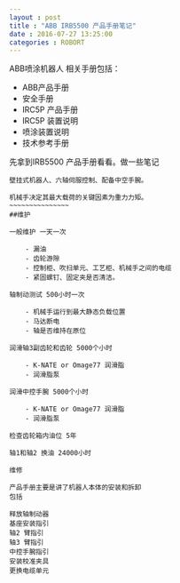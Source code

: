```yaml
---
layout : post
title : "ABB IRB5500 产品手册笔记"
date : 2016-07-27 13:25:00
categories : ROBORT
---
```

ABB喷涂机器人 相关手册包括：

- ABB产品手册
- 安全手册
- IRC5P 产品手册
- IRC5P 装置说明
- 喷涂装置说明
- 技术参考手册

先拿到IRB5500 产品手册看看。做一些笔记
~~~~~~~~~~~~~~~~~~~
壁挂式机器人、六轴伺服控制、配备中空手腕。

机械手决定其最大载荷的关键因素为重力力矩。
~~~~~~~~~~~~~~~
##维护

一般维护 一天一次

	- 漏油
	- 齿轮游隙
	- 控制柜、吹扫单元、工艺柜、机械手之间的电缆
	- 紧固螺钉、固定夹是否清洁。

轴制动测试 500小时一次

	- 机械手运行到最大静态负载位置
	- 马达断电
	- 轴是否维持在原位

润滑轴3副齿轮和齿轮 5000个小时

	- K-NATE or Omage77 润滑脂
	- 润滑脂泵

润滑中控手腕 5000个小时

	- K-NATE or Omage77 润滑脂
	- 润滑脂泵

检查齿轮箱内油位 5年

轴1和轴2 换油 24000小时

维修

产品手册主要是讲了机器人本体的安装和拆卸
包括

释放轴制动器
基座安装指引
轴2 臂指引
轴3 臂指引
中控手腕指引
安装校准夹具
更换电缆单元
